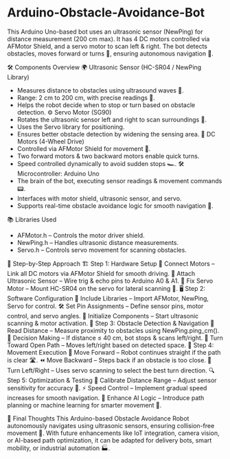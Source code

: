 # Arduino-Obstacle-Avoidance-Bot
This Arduino Uno-based bot uses an ultrasonic sensor (NewPing) for distance measurement (200 cm max). It has 4 DC motors controlled via AFMotor Shield, and a servo motor to scan left &amp; right. The bot detects obstacles, moves forward or turns 🏁, ensuring autonomous navigation 🚀.


🛠️ Components Overview
🌍 Ultrasonic Sensor (HC-SR04 / NewPing Library)
- Measures distance to obstacles using ultrasound waves 📡.
- Range: 2 cm to 200 cm, with precise readings 👀.
- Helps the robot decide when to stop or turn based on obstacle detection.
⚙️ Servo Motor (SG90)
- Rotates the ultrasonic sensor left and right to scan surroundings 🔄.
- Uses the Servo library for positioning.
- Ensures better obstacle detection by widening the sensing area.
🚗 DC Motors (4-Wheel Drive)
- Controlled via AFMotor Shield for movement 🏁.
- Two forward motors & two backward motors enable quick turns.
- Speed controlled dynamically to avoid sudden stops 🏎️.
🛠️ Microcontroller: Arduino Uno
- The brain of the bot, executing sensor readings & movement commands 📟.
- Interfaces with motor shield, ultrasonic sensor, and servo.
- Supports real-time obstacle avoidance logic for smooth navigation 🔄.


📚 Libraries Used
- AFMotor.h – Controls the motor driver shield.
- NewPing.h – Handles ultrasonic distance measurements.
- Servo.h – Controls servo movement for scanning obstacles.


🔄 Step-by-Step Approach
🏗️ Step 1: Hardware Setup
🔧 Connect Motors – Link all DC motors via AFMotor Shield for smooth driving.
📡 Attach Ultrasonic Sensor – Wire trig & echo pins to Arduino A0 & A1.
🔗 Fix Servo Motor – Mount HC-SR04 on the servo for lateral scanning 🔄.
🖥️ Step 2: Software Configuration
📜 Include Libraries – Import AFMotor, NewPing, Servo for control.
🛠️ Set Pin Assignments – Define sensor pins, motor control, and servo angles.
🚀 Initialize Components – Start ultrasonic scanning & motor activation.
📡 Step 3: Obstacle Detection & Navigation
👀 Read Distance – Measure proximity to obstacles using NewPing.ping_cm().
🚦 Decision Making – If distance ≤ 40 cm, bot stops & scans left/right.
🔄 Turn Toward Open Path – Moves left/right based on detected space.
🏁 Step 4: Movement Execution
🚗 Move Forward – Robot continues straight if the path is clear 🛣️.
⏪ Move Backward – Steps back if an obstacle is too close.
🔄 Turn Left/Right – Uses servo scanning to select the best turn direction.
🔍 Step 5: Optimization & Testing
🧪 Calibrate Distance Range – Adjust sensor sensitivity for accuracy 📡.
⚡ Speed Control – Implement gradual speed increases for smooth navigation.
🤖 Enhance AI Logic – Introduce path planning or machine learning for smarter movement 🚀.


🚀 Final Thoughts
This Arduino-based Obstacle Avoidance Robot autonomously navigates using ultrasonic sensors, ensuring collision-free movement 🚗. With future enhancements like IoT integration, camera vision, or AI-based path optimization, it can be adapted for delivery bots, smart mobility, or industrial automation 🏭.
